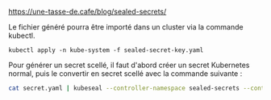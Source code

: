 https://une-tasse-de.cafe/blog/sealed-secrets/

Le fichier généré pourra être importé dans un cluster via la commande kubectl.

```
kubectl apply -n kube-system -f sealed-secret-key.yaml
```


Pour générer un secret scellé, il faut d'abord créer un secret Kubernetes normal, puis le convertir en secret scellé avec la commande suivante :

```bash
cat secret.yaml | kubeseal --controller-namespace sealed-secrets --controller-name sealed-secrets-release --format yaml > sealed-secret.yaml
```